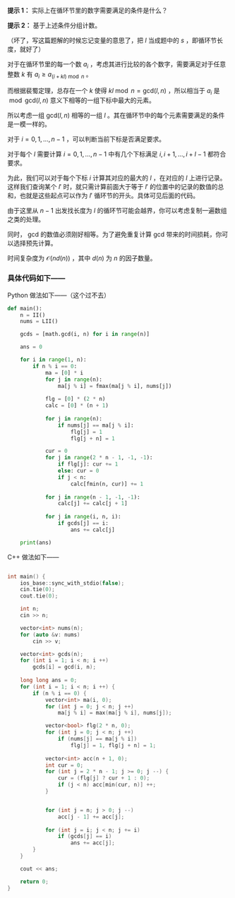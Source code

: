 **提示 1：** 实际上在循环节里的数字需要满足的条件是什么？

**提示 2：** 基于上述条件分组计数。

（坏了，写这篇题解的时候忘记变量的意思了，把 $l$ 当成题中的 $s$ ，即循环节长度，就好了）

对于在循环节里的每一个数 $a_i$ ，考虑其进行比较的各个数字，需要满足对于任意整数 $k$ 有 $a_i\geq a_{(i+kl)\bmod n}$ 。

而根据裴蜀定理，总存在一个 $k$ 使得 $kl\bmod n=\mathrm{gcd}(l,n)$ ，所以相当于 $a_i$ 是 $\bmod \mathrm{gcd}(l,n)$ 意义下相等的一组下标中最大的元素。

所以考虑一组 $\mathrm{gcd}(l, n)$ 相等的一组 $l$ 。其在循环节中的每个元素需要满足的条件是一模一样的。

对于 $i=0,1,\dots, n-1$ ，可以判断当前下标是否满足要求。

对于每个 $l$ 需要计算 $i=0,1,\dots, n-1$ 中有几个下标满足 $i,i+1,\dots,i+l-1$ 都符合要求。

为此，我们可以对于每个下标 $i$ 计算其对应的最大的 $l$ ，在对应的 $l$ 上进行记录。这样我们查询某个 $l'$ 时，就只需计算前面大于等于 $l'$ 的位置中的记录的数值的总和，也就是这些起点可以作为 $l'$ 循环节的开头。具体可见后面的代码。

由于这里从 $n-1$ 出发找长度为 $l$ 的循环节可能会越界，你可以考虑复制一遍数组之类的处理。

同时， $\mathrm{gcd}$ 的数值必须刚好相等。为了避免重复计算 $\mathrm{gcd}$ 带来的时间损耗，你可以选择预先计算。

时间复杂度为 $\mathcal{O}(nd(n))$ ，其中 $d(n)$ 为 $n$ 的因子数量。

### 具体代码如下——

Python 做法如下——（这个过不去）

```Python []
def main():
    n = II()
    nums = LII()

    gcds = [math.gcd(i, n) for i in range(n)]

    ans = 0

    for i in range(1, n):
        if n % i == 0:
            ma = [0] * i
            for j in range(n):
                ma[j % i] = fmax(ma[j % i], nums[j])
            
            flg = [0] * (2 * n)
            calc = [0] * (n + 1)
            
            for j in range(n):
                if nums[j] == ma[j % i]:
                    flg[j] = 1
                    flg[j + n] = 1

            cur = 0
            for j in range(2 * n - 1, -1, -1):
                if flg[j]: cur += 1
                else: cur = 0
                if j < n:
                    calc[fmin(n, cur)] += 1
            
            for j in range(n - 1, -1, -1):
                calc[j] += calc[j + 1]
            
            for j in range(i, n, i):
                if gcds[j] == i:
                    ans += calc[j]

    print(ans)
```

C++ 做法如下——

```cpp []

int main() {
    ios_base::sync_with_stdio(false);
    cin.tie(0);
    cout.tie(0);

    int n;
    cin >> n;

    vector<int> nums(n);
    for (auto &v: nums)
        cin >> v;

    vector<int> gcds(n);
    for (int i = 1; i < n; i ++)
        gcds[i] = gcd(i, n);
    
    long long ans = 0;
    for (int i = 1; i < n; i ++) {
        if (n % i == 0) {
            vector<int> ma(i, 0);
            for (int j = 0; j < n; j ++)
                ma[j % i] = max(ma[j % i], nums[j]);

            vector<bool> flg(2 * n, 0);
            for (int j = 0; j < n; j ++)
                if (nums[j] == ma[j % i])
                    flg[j] = 1, flg[j + n] = 1;
            
            vector<int> acc(n + 1, 0);
            int cur = 0;
            for (int j = 2 * n - 1; j >= 0; j --) {
                cur = (flg[j] ? cur + 1 : 0);
                if (j < n) acc[min(cur, n)] ++;
            }


            for (int j = n; j > 0; j --)
                acc[j - 1] += acc[j];
            
            for (int j = i; j < n; j += i)
                if (gcds[j] == i)
                    ans += acc[j];
        }
    }

    cout << ans;

    return 0;
}
```
